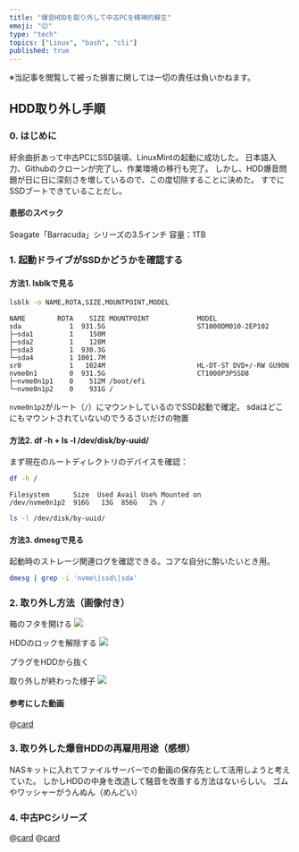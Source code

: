 ```yaml
---
title: "爆音HDDを取り外して中古PCを精神的蘇生"
emoji: "😌"
type: "tech"
topics: ["Linux", "bash", "cli"]
published: true
---
```


※当記事を閲覧して被った損害に関しては一切の責任は負いかねます。

## HDD取り外し手順

### 0. はじめに
紆余曲折あって中古PCにSSD装填、LinuxMintの起動に成功した。
日本語入力、Githubのクローンが完了し、作業環境の移行も完了。
しかし、HDD爆音問題が日に日に深刻さを増しているので、この度切除することに決めた。
すでにSSDブートできていることだし。

#### 患部のスペック
Seagate「Barracuda」シリーズの3.5インチ
容量：1TB

### 1. 起動ドライブがSSDかどうかを確認する

#### 方法1. lsblkで見る

```bash
lsblk -o NAME,ROTA,SIZE,MOUNTPOINT,MODEL
```

```plaintext
NAME        ROTA    SIZE MOUNTPOINT            MODEL
sda            1  931.5G                       ST1000DM010-2EP102
├─sda1         1    150M                       
├─sda2         1    128M                       
├─sda3         1  930.3G                       
└─sda4         1 1001.7M                       
sr0            1   1024M                       HL-DT-ST DVD+/-RW GU90N
nvme0n1        0  931.5G                       CT1000P3PSSD8
├─nvme0n1p1    0    512M /boot/efi             
└─nvme0n1p2    0    931G /     
```
`nvme0n1p2`がルート（`/`）にマウントしているのでSSD起動で確定。
sdaはどこにもマウントされていないのでうるさいだけの物置

#### 方法2. df -h + ls -l /dev/disk/by-uuid/

まず現在のルートディレクトリのデバイスを確認：
```bash
df -h /
```
```plaintext
Filesystem      Size  Used Avail Use% Mounted on
/dev/nvme0n1p2  916G   13G  856G   2% /
```

```bash
ls -l /dev/disk/by-uuid/
```

#### 方法3. dmesgで見る
起動時のストレージ関連ログを確認できる。コアな自分に酔いたいとき用。
```bash
dmesg | grep -i 'nvme\|ssd\|sda'
```

### 2. 取り外し方法（画像付き）

箱のフタを開ける
![](https://storage.googleapis.com/zenn-user-upload/263730c2bd46-20250808.jpg)

HDDのロックを解除する
![](https://storage.googleapis.com/zenn-user-upload/72238ced4ce9-20250808.png)

プラグをHDDから抜く

取り外しが終わった様子
![](https://storage.googleapis.com/zenn-user-upload/2f6423d7f905-20250809.jpg)

#### 参考にした動画
@[card](https://youtu.be/zcmY4Bcja1Y?si=OSNkqTr3yqYFZV-m)

### 3. 取り外した爆音HDDの再雇用用途（感想）
NASキットに入れてファイルサーバーでの動画の保存先として活用しようと考えていた。
しかしHDDの中身を改造して騒音を改善する方法はないらしい。
ゴムやワッシャーがうんぬん（めんどい）

### 4. 中古PCシリーズ
@[card](https://zenn.dev/nickelth/articles/optiplexsetup01)
@[card](https://zenn.dev/nickelth/articles/optiplexsetup02mint)
